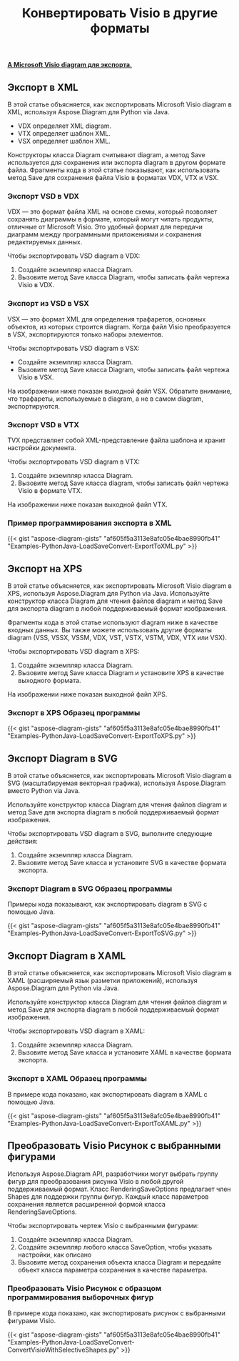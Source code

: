 ﻿---
title:  Конвертировать Visio в другие форматы
linktitle:  Конвертировать Visio в другие форматы
type: docs
weight: 40
url: /ru/python-java/convert-visio-to-other-files/
description: This topic show you how to convert Visio to SVG,XPS,XML,XAML formats using Aspose.Diagram for Python via Java. Convert VSD, VSS, VDW, VST, VSDX, VSSX, VSTX, VSDM, VSTM, VSSM to SVG,XPS,XML ,XAML с помощью нескольких строк кода.
---
**[A Microsoft Visio diagram для экспорта.](ExportToXML.vsd)**

## **Экспорт в XML**
В этой статье объясняется, как экспортировать Microsoft Visio diagram в XML, используя Aspose.Diagram для Python via Java.

- VDX определяет XML diagram.
- VTX определяет шаблон XML.
- VSX определяет шаблон XML.

Конструкторы класса Diagram считывают diagram, а метод Save используется для сохранения или экспорта diagram в другом формате файла. Фрагменты кода в этой статье показывают, как использовать метод Save для сохранения файла Visio в форматах VDX, VTX и VSX.

### **Экспорт VSD в VDX**
VDX — это формат файла XML на основе схемы, который позволяет сохранять диаграммы в формате, который могут читать продукты, отличные от Microsoft Visio. Это удобный формат для передачи диаграмм между программными приложениями и сохранения редактируемых данных.

Чтобы экспортировать VSD diagram в VDX:

1. Создайте экземпляр класса Diagram.
1. Вызовите метод Save класса Diagram, чтобы записать файл чертежа Visio в VDX.

### **Экспорт из VSD в VSX**
VSX — это формат XML для определения трафаретов, основных объектов, из которых строится diagram. Когда файл Visio преобразуется в VSX, экспортируются только наборы элементов.

Чтобы экспортировать VSD diagram в VSX:

- Создайте экземпляр класса Diagram.
- Вызовите метод Save класса Diagram, чтобы записать файл чертежа Visio в VSX.

На изображении ниже показан выходной файл VSX. Обратите внимание, что трафареты, используемые в diagram, а не в самом diagram, экспортируются.

### **Экспорт VSD в VTX**
TVX представляет собой XML-представление файла шаблона и хранит настройки документа.

Чтобы экспортировать VSD diagram в VTX:

1. Создайте экземпляр класса Diagram.
1. Вызовите метод Save класса diagram, чтобы записать файл чертежа Visio в формате VTX.

На изображении ниже показан выходной файл VTX.

### **Пример программирования экспорта в XML**
{{< gist "aspose-diagram-gists" "af605f5a3113e8afc05e4bae8990fb41" "Examples-PythonJava-LoadSaveConvert-ExportToXML.py" >}}

## **Экспорт на XPS**
В этой статье объясняется, как экспортировать Microsoft Visio diagram в XPS, используя Aspose.Diagram для Python via Java.
Используйте конструктор класса Diagram для чтения файлов diagram и метод Save для экспорта diagram в любой поддерживаемый формат изображения.

Фрагменты кода в этой статье используют diagram ниже в качестве входных данных. Вы также можете использовать другие форматы diagram (VSS, VSSX, VSSM, VDX, VST, VSTX, VSTM, VDX, VTX или VSX).

Чтобы экспортировать VSD diagram в XPS:

1. Создайте экземпляр класса Diagram.
1. Вызовите метод Save класса Diagram и установите XPS в качестве выходного формата.

На изображении ниже показан выходной файл XPS.

### **Экспорт в XPS Образец программы**
{{< gist "aspose-diagram-gists" "af605f5a3113e8afc05e4bae8990fb41" "Examples-PythonJava-LoadSaveConvert-ExportToXPS.py" >}}

## **Экспорт Diagram в SVG**
В этой статье объясняется, как экспортировать Microsoft Visio diagram в SVG (масштабируемая векторная графика), используя Aspose.Diagram вместо Python via Java.

Используйте конструктор класса Diagram для чтения файлов diagram и метод Save для экспорта diagram в любой поддерживаемый формат изображения.

Чтобы экспортировать VSD diagram в SVG, выполните следующие действия:

1. Создайте экземпляр класса Diagram.
1. Вызовите метод Save класса и установите SVG в качестве формата экспорта.

### **Экспорт Diagram в SVG Образец программы**
Примеры кода показывают, как экспортировать diagram в SVG с помощью Java.

{{< gist "aspose-diagram-gists" "af605f5a3113e8afc05e4bae8990fb41" "Examples-PythonJava-LoadSaveConvert-ExportToSVG.py" >}}

## **Экспорт Diagram в XAML**
В этой статье объясняется, как экспортировать Microsoft Visio diagram в XAML (расширяемый язык разметки приложений), используя Aspose.Diagram для Python via Java.

Используйте конструктор класса Diagram для чтения файлов diagram и метод Save для экспорта diagram в любой поддерживаемый формат изображения.

Чтобы экспортировать VSD diagram в XAML:

1. Создайте экземпляр класса Diagram.
1. Вызовите метод Save класса и установите XAML в качестве формата экспорта.

### **Экспорт в XAML Образец программы**
В примере кода показано, как экспортировать diagram в XAML с помощью Java.

{{< gist "aspose-diagram-gists" "af605f5a3113e8afc05e4bae8990fb41" "Examples-PythonJava-LoadSaveConvert-ExportToXAML.py" >}}

## **Преобразовать Visio Рисунок с выбранными фигурами**
Используя Aspose.Diagram API, разработчики могут выбрать группу фигур для преобразования рисунка Visio в любой другой поддерживаемый формат. Класс RenderingSaveOptions предлагает член Shapes для поддержки группы фигур. Каждый класс параметров сохранения является расширенной формой класса RenderingSaveOptions.

Чтобы экспортировать чертеж Visio с выбранными фигурами:

1. Создайте экземпляр класса Diagram.
1. Создайте экземпляр любого класса SaveOption, чтобы указать настройки, как описано
1. Вызовите метод сохранения объекта класса Diagram и передайте объект класса параметра сохранения в качестве параметра.

### **Преобразовать Visio Рисунок с образцом программирования выборочных фигур**
В примере кода показано, как экспортировать рисунок с выбранными фигурами Visio.

{{< gist "aspose-diagram-gists" "af605f5a3113e8afc05e4bae8990fb41" "Examples-PythonJava-LoadSaveConvert-ConvertVisioWithSelectiveShapes.py" >}}